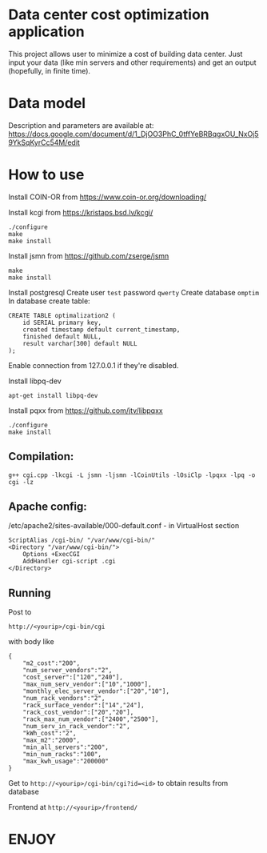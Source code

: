 # Data center cost optimization application

This project allows user to minimize a cost of building data center.
Just input your data (like min servers and other requirements)
and get an output (hopefully, in finite time).

# Data model

Description and parameters are available at: 
https://docs.google.com/document/d/1_DjOO3PhC_0tffYeBRBqgxOU_NxOj59YkSqKyrCc54M/edit

# How to use

Install COIN-OR from https://www.coin-or.org/downloading/

Install kcgi from https://kristaps.bsd.lv/kcgi/
```
./configure
make
make install
```

Install jsmn from https://github.com/zserge/jsmn
```
make 
make install
```

Install postgresql
Create user `test` password `qwerty`
Create database `omptim`
In database create table:
```
CREATE TABLE optimalization2 (
	id SERIAL primary key,
	created timestamp default current_timestamp, 
	finished default NULL,
	result varchar[300] default NULL
);
```
Enable connection from 127.0.0.1 if they're disabled.

Install libpq-dev
```
apt-get install libpq-dev
```

Install pqxx from https://github.com/jtv/libpqxx
```
./configure
make install
```


## Compilation:
```
g++ cgi.cpp -lkcgi -L jsmn -ljsmn -lCoinUtils -lOsiClp -lpqxx -lpq -o cgi -lz
```

## Apache config:

/etc/apache2/sites-available/000-default.conf - in VirtualHost section

```
ScriptAlias /cgi-bin/ "/var/www/cgi-bin/"
<Directory "/var/www/cgi-bin/">
	Options +ExecCGI
	AddHandler cgi-script .cgi
</Directory>
```

## Running

Post to 
```
http://<yourip>/cgi-bin/cgi
```

with body like
```
{
	"m2_cost":"200",
	"num_server_vendors":"2",
	"cost_server":["120","240"],
	"max_num_serv_vendor":["10","1000"],
	"monthly_elec_server_vendor":["20","10"],
	"num_rack_vendors":"2",
	"rack_surface_vendor":["14","24"],
	"rack_cost_vendor":["20","20"],
	"rack_max_num_vendor":["2400","2500"],
	"num_serv_in_rack_vendor":"2",
	"kWh_cost":"2",
	"max_m2":"2000",
	"min_all_servers":"200",
	"min_num_racks":"100",
	"max_kwh_usage":"200000"
}
```

Get to
```http://<yourip>/cgi-bin/cgi?id=<id>```
to obtain results from database

Frontend at
```http://<yourip>/frontend/```

# ENJOY